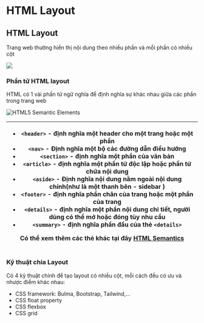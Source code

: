# HTML Layout

### &#x20;<a href="#html-javascript" id="html-javascript"></a>

## HTML Layout <a href="#html-layout" id="html-layout"></a>

Trang web thường hiển thị nội dung theo nhiều phần và mỗi phần có nhiều cột‌

![](https://gblobscdn.gitbook.com/assets%2Fwelcome-to-my-site%2F-MXvWNSrLk9ygm1zzKIA%2F-MXvX7GlAbXJ8w3E\_D9G%2F4.png?alt=media)

### Phần tử HTML layout <a href="#phan-tu-html-layout" id="phan-tu-html-layout"></a>

HTML có 1 vài phần tử ngữ nghĩa để định nghĩa sự khác nhau giữa các phần trong trang web

![HTML5 Semantic Elements](https://firebasestorage.googleapis.com/v0/b/gitbook-28427.appspot.com/o/assets%2Fwelcome-to-my-site%2F-MXvWNSrLk9ygm1zzKIA%2F-MXvX7Gmxi\_3wgIzX-NW%2F5.gif?generation=1618053992301174\&alt=media)

| <ul><li><code>&#x3C;header></code> - định nghĩa một header cho một trang hoặc một phần</li><li><code>&#x3C;nav></code> - Định nghĩa một bộ các đường dẫn điều hướng</li><li><code>&#x3C;section></code> - định nghĩa một phần của văn bản</li><li><code>&#x3C;article></code> - định nghĩa một phần tử độc lập hoặc phần tử chứa nội dung</li><li><code>&#x3C;aside></code> - Định nghĩa nội dung nằm ngoài nội dung chính(như là một thanh bên - sidebar )</li><li><code>&#x3C;footer></code> - định nghĩa phần chân của trang hoặc một phần của trang</li><li><code>&#x3C;details></code> - định nghĩa một phần nội dung chi tiết, người dùng có thể mở hoặc đóng tùy nhu cầu</li><li><code>&#x3C;summary></code> - định nghĩa phần đầu của thẻ <code>&#x3C;details></code></li></ul><p>Có thể xem thêm các thẻ khác tại đây <a href="https://www.w3schools.com/html/html5_semantic_elements.asp">HTML Semantics</a></p> |
| -------------------------------------------------------------------------------------------------------------------------------------------------------------------------------------------------------------------------------------------------------------------------------------------------------------------------------------------------------------------------------------------------------------------------------------------------------------------------------------------------------------------------------------------------------------------------------------------------------------------------------------------------------------------------------------------------------------------------------------------------------------------------------------------------------------------------------------------------------------------------------------------------------------------------- |

### Kỹ thuật chia Layout <a href="#ky-thuat-chia-layout" id="ky-thuat-chia-layout"></a>

Có 4 kỹ thuật chính để tạo layout có nhiều cột, mỗi cách đều có ưu và nhược điểm khác nhau:‌

* CSS framework: Bulma, Bootstrap, Tailwind,...
* CSS float property
* CSS flexbox
* CSS grid
